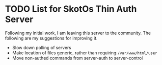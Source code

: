 # TODO List for SkotOs Thin Auth Server

Following my initial work, I am leaving this server to the community. The following are my suggestions for improving it.

* Slow down polling of servers
* Make location of files generic, rather than requiring `/var/www/html/user`
* Move non-authed commands from server-auth to server-control
